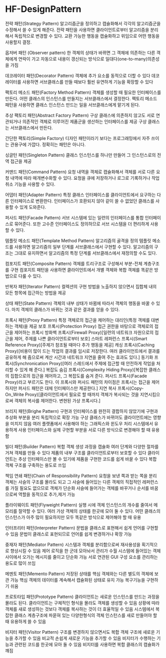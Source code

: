 # HF-DesignPattern

전략 패턴(Strategy Pattern)
알고리즘군을 정의하고 캡슐화해서 각각의 알고리즘군을 수정해서 쓸 수 있게 해준다.
전략 패턴을 사용하면 클라이언트로부터 알고리즘을 분리해서 독립적으로 변경할 수 있다.
교환 가능한 행동을 캡슐화하고 위임으로 어떤 행동을 사용할지 결정.

옵저버 패턴 (Observer pattern)
한 객체의 상태가 바뀌면 그 객체에 의존하는 다른 객체에게 연락이 가고 
자동으로 내용이 갱신되는 방식으로 일대다(one-to-many)의존성을 가짐

데코레이터 패턴(Decorator Pattern) 
객체에 추가 요소를 동적으로 더할 수 있다 
데코레이터를 사용하면 서브클래스를 만들 때보다 훨씬 유연하게 기능을 확장할 수 있다

팩토리 메소드 패턴(Factory Method Pattern)
객체를 생성할 때 필요한 인터페이스를 만든다.
어떤 클래스의 인스턴스를 만들지는 서브클래스에서 결정한다.
팩토리 메소드 패턴을 사용하면 클래스 인스턴스 만드는 일을 서브클래스에게 맡기게 된다.

추상 팩토리 패턴(Abstract Factory Pattern)
구상 클래스에 의존하지 않고도 서로 연관되거나 의존적인 객체로 이루어진 제품군을 생산하는 인터페이스를 제공
구상 클래스는 서브클래스에서 만든다.

간단한 팩토리(Simple Factory)
디자인 패턴이라기 보다는 프로그래밍에서 자주 쓰이는 관용구에 가깝다.
정확히는 패턴은 아니다.

싱글턴 패턴(Singleton Pattern) 
클래스 인스턴스를 하나만 만들어 그 인스턴스로의 전역 접근을 제공

커맨드 패턴(Command Pattern)
요청 내역을 객체로 캡슐화해서 객체를 서로 다른 요청 내역에 따라 매개변수화할 수 있다.
요청을 큐에 저장하거나 로그로 기록하거나 작업 취소 기능을 사용할 수 있다.

어댑터 패턴(Adapter Pattern)
특정 클래스 인터페이스를 클라이언트에서 요구하는 다른 인터페이스로 변환한다.
인터페이스가 호환되지 않아 같이 쓸 수 없었던 클래스를 사용할 수 있게 도와준다.

퍼사드 패턴(Facade Pattern)
서브 시스템에 있는 일련의 인터페이스를 통합 인터페이스로 묶어준다.
또한 고수준 인터페이스도 정의하므로 서브 시스템을 더 편리하게 사용할 수 있다.

템플릿 메소드 패턴(Template Method Pattern)
알고리즘의 골격을 정의
템플릿 메소드를 사용하면 알고리즘의 일부 단계를 서브클래스에서 구현할 수 있다.
알고리즘의 구조는 그대로 유지하면서 알고리즘의 특정 단계를 서브클래스에서 재정의할 수도 있다.

컴포지트 패턴(Composite Pattern)
객체를 트리구조로 구성해서 부분-전체 계층구조를 구현
컴포지트 패턴을 사용하면 클라이언트에서 개별 객체와 복합 객체를 똑같은 방법으로 다룰 수 있다.

반복자 패턴(Iterator Pattern)
컬렉션의 구현 방법을 노출하지 않으면서 집합체 내의 모든
항목에 접근하는 방법을 제공

상태 패턴(State Pattern)
객체의 내부 상태가 바뀜에 따라서 객체의 행동을 바꿀 수 있다.
마치 객체의 클래스가 바뀌는 것과 같은 결과를 얻을 수 있다.

프록시 패턴(Proxy Pattern)
특정 객체로의 접근을 제어하는 대리인(특정 객체를 대변하는 객체)을 제공
보호 프록시(Protection Proxy)
접근 권한을 바탕으로 객체로의 접근을 제어하는 프록시
방화벽 프록시(Firewall Proxy)[일련의 네트워크 자원으로의 접근을 제어, 주제를 나쁜 클라이언트로부터 보호]
스마트 레퍼런스 프록시(Smart Reference Proxy)[주제가 참조될 때마다 추가 행동을 제공]
캐싱 프록시(Caching Proxy)[비용이 많이 드는 작업의 결과를 임시로 저장한다. 여러 클라이언트에서 결과를 공유하게 해 줌으로써 계산 시간과 네트워크 지연을 줄여 주는 효과도 있다.]
동기화 프록시(Synchronication Proxy)[여러 스레드에서 주제에 접근할 때 안전하게 작업을 처리할 수 있게 해 준다.]
복잡도 숨김 프록시(Complexity Hiding Proxy)[복잡한 클래스의 집합으로의 접근을 제어하고, 그 복잡도를 숨겨 준다. 퍼사드 프록시(Facade Proxy)라고 부르기도 한다.
이 프록시와 퍼사드 패턴의 차이점은 프록시는 접근을 제어하지만 퍼사드 패턴은 대체 인터페이스만 제공한다.]
지연 복사 프록시(Copy-On_Write Proxy)[클라이언트에서 필요로 할 때까지 객체가 복사되는 것을 지연시킴으로써 객체의 복사를 제어한다. 변현된 가상 프록시다.]

브리지 패턴(Brighe Pattern)
구현과 인터페이스를 완전히 결합하지 않았기에 구현과 추상화 부분을 분리 독립적으로 확장 가능
구상 클래스가 바뀌어도 클라이언트에는 영향을 미치지 않음 
여러 플랫폼에서 사용해야 하는 그래픽스와 윈도우 처리 시스템에서 유용하게 사용
인터페이스와 실제 구현할 부분을 서로 다른 방식으로 변경해야 할 때 유용함

빌더 패턴(Builder Pattern)
복합 객체 생성 과정을 캡슐화
여러 단계와 다양한 절차를 거쳐 객체를 만들 수 있다
제품의 내부 구조를 클라이언트로부터 보호할 수 있다
클라이언트는 추상 인터페이스만 볼 수 있기에 제품을 구현한 코드를 쉽게 바꿀 수 있다 
복합 객체 구조를 구축하는 용도로 쓰임

책임 연쇄 패턴(Chain of Responsibility Pattern)
요청을 보낸 쪽과 받는 쪽을 분리
객체는 사슬의 구조를 몰라도 되고 그 사슬에 들어있는 다른 객체의 직접적인 레퍼런스를 가질 필요도 없으므로 객체가 단순화
사슬에 들어가는 객체를 바꾸거나 순서를 바꿈으로써 역할을 동적으로 추가,제거 가능

플라이웨이트 패턴(Flyweight Pattern)
실행 시에 객체 인스턴스의 개수를 줄여서 메모리를 절약할 수 있다.
여러 가상 객체의 상태를 한곳에 모아 둘 수 있다.
어떤 클래스의 인스턴스가 아주 많이 필요하지만 모두 똑같은 방식으로 제어해야 할 때 유용

인터프리터 패턴(Interpreter Pattern)
문법을 클래스로 표현해서 쉽게 언어를 구현할 수 있음
문법이 클래스로 표현되므로 언어를 쉽게 변경하거나 확장 가능

중재자 패턴(Mediator Pattern)
시스템과 객체를 분리함으로써 재사용성을 획기적으로 향상시킬 수 있음
제어 로직을 한 군데 모아놔서 관리가 수월
시스템에 들어있는 객체 사이에서 오가는 메시지를 줄이고 단순화 가능
서로 연관된 GUI 구성 요소를 관리하는 용도로 많이 쓰임

메멘토 패턴(Memento Pattern)
저장된 상태를 핵심 객체와는 다른 별도의 객체에 보관 가능
핵심 객체의 데이터를 계속해서 캡슐화된 상태로 유지 가능
복구기능을 구현하기 쉬움

프로토타입 패턴(Prototype Pattern)
클라이언트는 새로운 인스턴스를 만드는 과정을 몰라도 된다.
클라이언트는 구체적인 형식을 몰라도 객체를 생성할 수 있음
상황에 따라 객체를 새로 생성하는 것보다 객체를 복사하는 것이 더 효율적일 수 있음
시스템에서 복잡한 클래스 계층구조에 파묻혀 있는 다양한형식의 객체 인스턴스를 새로 만들어야 할 때 유용하게 쓸 수 있음

비지터 패턴(Visitor Pattern)
구조를 변경하지 않으면서도 복합 객체 구조에 새로운 기능을 추가할 수 있음
비교적 손쉽게 새로운 기능을 추가할 수 있음
비지터가 수행하는 기능과 관련된 코드를 한곳에 모아 둘 수 있음
비지터를 사용하면 복합 클래스의 캡슐화가 꺠짐




